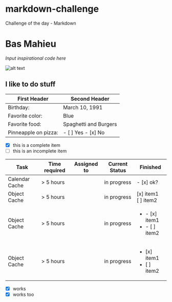 # markdown-challenge
Challenge of the day - Markdown



# Bas Mahieu 

*Input inspirational code here*

![alt text](/markdown-challenge/assets/51859811.png)


## I like to do stuff

First Header | Second Header
------------ | -------------
Birthday: | March 10, 1991
Favorite color:| Blue
Favorite food: | Spaghetti and Burgers
Pinneapple on pizza: | - [ ] Yes  - [x] No 



- [x] this is a complete item
- [ ] this is an incomplete item

| Task           | Time required | Assigned to   | Current Status | Finished | 
|----------------|---------------|---------------|----------------|-----------|
| Calendar Cache | > 5 hours  |  | in progress | - [x] ok?
| Object Cache   | > 5 hours  |  | in progress | [x] item1<br/>[ ] item2
| Object Cache   | > 5 hours  |  | in progress | <ul><li>- [x] item1</li><li>- [ ] item2</li></ul>
| Object Cache   | > 5 hours  |  | in progress | <ul><li>[x] item1</li><li>[ ] item2</li></ul>


- [x] works
- [x] works too